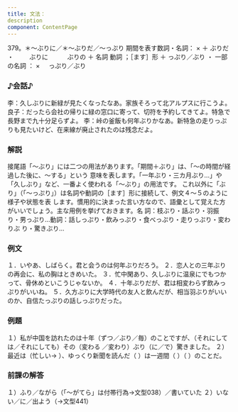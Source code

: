 ```yaml
---
title: 文法：
description
component: ContentPage
---
```



379。＊～ぶりに／＊～ぶりだ／～っぷり
期間を表す数詞・名詞： × ＋ ぶりだ ・
        ぶりに  
        ぶりの ＋ 名詞
動詞 ；［ます］形 ＋ っぷり／ぶり ・
一部の名詞 ： ×     っぷり／ぶり  
### ♪会話♪
李：久しぶりに新緑が見たくなったなあ。家族そろって北アルプスに行こうよ。
良子：だったら会社の帰りに緑の窓口に寄って、切符を予約してきてよ。特急で長野まで九十分足らずよ。
李：峠の釜飯も何年ぶりかなあ。新特急の走りっぷりも見たいけど、在来線が廃止されたのは残念だよ。
### 解説
接尾語「～ぶり」には二つの用法があります。「期間＋ぶり」は、「～の時間が経過した後に、～する」という 意味を表します。「一年ぶり・三カ月ぶり…」や「久しぶり」など、一番よく使われる「～ぶり」の用法です。
これ以外に「ぶり」（「～っぷり」）は名詞や動詞の［ます］形に接続して、例文４～５のように様子や状態を表 します。慣用的に決まった言い方なので、語彙として覚えた方がいいでしょう。主な用例を挙げておきます。名 詞：枝ぶり・話ぶり・羽振り・男っぷり…動詞：話しっぷり・飲みっぷり・食べっぷり・走りっぷり・変わりぶ り・驚きぶり…
### 例文
１．いやあ、しばらく。君と会うのは何年ぶりだろう。
２．恋人との三年ぶりの再会に、私の胸はときめいた。
３．忙中閑あり、久しぶりに温泉にでもつかって、骨休めといこうじゃないか。
４．十年ぶりだが、君は相変わらず飲みっぷりがいいね。
５．久方ぶりに大学時代の友人と飲んだが、相当羽ぶりがいいのか、自信たっぷりの話しっぷりだった。
### 例題
１）私が中国を訪れたのは十年（ずつ／ぶり／毎）のことですが、（それにしては／それにしても）その（変わる
／変わり）ぶり（に／で）驚きました。
２）最近は（忙しい→ ）、ゆっくり新聞を読んだ（ ）は一週間（ ）（ ）のことだ。
### 前課の解答
１）ふり／ながら（「～がてら」は付帯行為→文型038）／書いていた
２）いない／に／出よう（→文型441）
